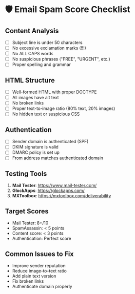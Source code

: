 # 🛡️ Email Spam Score Checklist

## Content Analysis
- [ ] Subject line is under 50 characters
- [ ] No excessive exclamation marks (!!!)
- [ ] No ALL CAPS words
- [ ] No suspicious phrases ("FREE", "URGENT", etc.)
- [ ] Proper spelling and grammar

## HTML Structure
- [ ] Well-formed HTML with proper DOCTYPE
- [ ] All images have alt text
- [ ] No broken links
- [ ] Proper text-to-image ratio (80% text, 20% images)
- [ ] No hidden text or suspicious CSS

## Authentication
- [ ] Sender domain is authenticated (SPF)
- [ ] DKIM signature is valid
- [ ] DMARC policy is set up
- [ ] From address matches authenticated domain

## Testing Tools
1. **Mail Tester**: https://www.mail-tester.com/
2. **GlockApps**: https://glockapps.com/
3. **MXToolbox**: https://mxtoolbox.com/deliverability

## Target Scores
- Mail Tester: 8+/10
- SpamAssassin: < 5 points
- Content score: < 3 points
- Authentication: Perfect score

## Common Issues to Fix
- Improve sender reputation
- Reduce image-to-text ratio
- Add plain text version
- Fix broken links
- Authenticate domain properly
